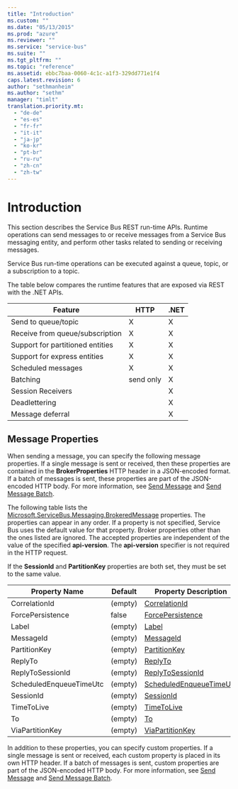 ```yaml
---
title: "Introduction"
ms.custom: ""
ms.date: "05/13/2015"
ms.prod: "azure"
ms.reviewer: ""
ms.service: "service-bus"
ms.suite: ""
ms.tgt_pltfrm: ""
ms.topic: "reference"
ms.assetid: ebbc7baa-0060-4c1c-a1f3-329dd771e1f4
caps.latest.revision: 6
author: "sethmanheim"
ms.author: "sethm"
manager: "timlt"
translation.priority.mt: 
  - "de-de"
  - "es-es"
  - "fr-fr"
  - "it-it"
  - "ja-jp"
  - "ko-kr"
  - "pt-br"
  - "ru-ru"
  - "zh-cn"
  - "zh-tw"
---
```

# Introduction
This section describes the Service Bus REST run-time APIs. Runtime operations can send messages to or receive messages from a Service Bus messaging entity, and perform other tasks related to sending or receiving messages.  
  
 Service Bus run-time operations can be executed against a queue, topic, or a subscription to a topic.  
  
 The table below compares the runtime features that are exposed via REST with the .NET APIs.  
  
|**Feature**|**HTTP**|**.NET**|  
|-----------------|--------------|--------------|  
|Send to queue/topic|X|X|  
|Receive from queue/subscription|X|X|  
|Support for partitioned entities|X|X|  
|Support for express entities|X|X|  
|Scheduled messages|X|X|  
|Batching|send only|X|  
|Session Receivers||X|  
|Deadlettering||X|  
|Message deferral||X|  
  
## Message Properties  
 When sending a message, you can specify the following message properties. If a single message is sent or received, then these properties are contained in the **BrokerProperties** HTTP header in a JSON-encoded format. If a batch of messages is sent, these properties are part of the JSON-encoded HTTP body. For more information, see [Send Message](send-message.md) and [Send Message Batch](send-message-batch.md).  
  
 The following table lists the [Microsoft.ServiceBus.Messaging.BrokeredMessage](/dotnet/api/microsoft.servicebus.messaging.brokeredmessage) properties. The properties can appear in any order. If a property is not specified, Service Bus uses the default value for that property. Broker properties other than the ones listed are ignored. The accepted properties are independent of the value of the specified **api-version**. The **api-version** specifier is not required in the HTTP request.  
  
 If the **SessionId** and **PartitionKey** properties are both set, they must be set to the same value.  
  
|Property Name|Default|Property Description|  
|-------------------|-------------|--------------------------|  
|CorrelationId|(empty)|[CorrelationId](/dotnet/api/microsoft.servicebus.messaging.brokeredmessage.correlationid)|  
|ForcePersistence|false|[ForcePersistence](/api/microsoft.servicebus.messaging.brokeredmessage.forcepersistence)|  
|Label|(empty)|[Label](/dotnet/api/microsoft.servicebus.messaging.brokeredmessage.label)|  
|MessageId|(empty)|[MessageId](/dotnet/api/microsoft.servicebus.messaging.brokeredmessage.messageid)|  
|PartitionKey|(empty)|[PartitionKey](/dotnet/api/microsoft.servicebus.messaging.brokeredmessage.partitionkey)|  
|ReplyTo|(empty)|[ReplyTo](/dotnet/api/microsoft.servicebus.messaging.brokeredmessage.replyto)|  
|ReplyToSessionId|(empty)|[ReplyToSessionId](/dotnet/api/microsoft.servicebus.messaging.brokeredmessage.replytosessionid)|  
|ScheduledEnqueueTimeUtc|(empty)|[ScheduledEnqueueTimeUtc](/dotnet/api/microsoft.servicebus.messaging.brokeredmessage.scheduledenqueuetimeutc)|  
|SessionId|(empty)|[SessionId](/dotnet/api/microsoft.servicebus.messaging.brokeredmessage.sessionid)|  
|TimeToLive|(empty)|[TimeToLive](/dotnet/api/microsoft.servicebus.messaging.brokeredmessage.timetolive)|  
|To|(empty)|[To](/dotnet/api/microsoft.servicebus.messaging.brokeredmessage.to)|  
|ViaPartitionKey|(empty)|[ViaPartitionKey](/dotnet/api/microsoft.servicebus.messaging.brokeredmessage.viapartitionkey)|  
  
 In addition to these properties, you can specify custom properties. If a single message is sent or received, each custom property is placed in its own HTTP header. If a batch of messages is sent, custom properties are part of the JSON-encoded HTTP body. For more information, see [Send Message](send-message.md) and [Send Message Batch](send-message-batch.md).

